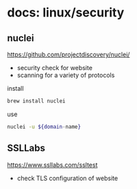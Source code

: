 # docs: linux/security
## nuclei
https://github.com/projectdiscovery/nuclei/

- security check for website
- scanning for a variety of protocols

install
```bash
brew install nuclei
```

use
```bash
nuclei -u ${domain-name}
```

## SSLLabs
https://www.ssllabs.com/ssltest

- check TLS configuration of website